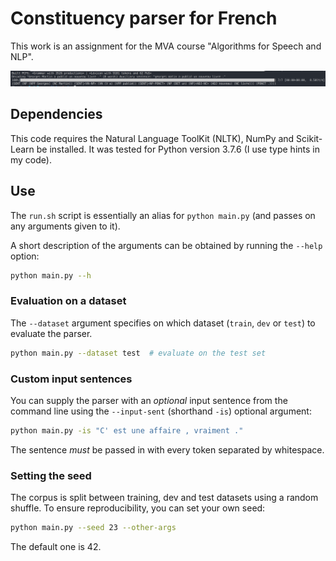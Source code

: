 # Constituency parser for French

This work is an assignment for the MVA course "Algorithms for Speech and NLP".

![example](example-run.png)

## Dependencies

This code requires the Natural Language ToolKit (NLTK), NumPy and Scikit-Learn be installed.
It was tested for Python version 3.7.6 (I use type hints in my code).

## Use


The `run.sh` script is essentially an alias for `python main.py` (and passes on any arguments given to it).

A short description of the arguments can be obtained by running the `--help` option:
```bash
python main.py --h
```

### Evaluation on a dataset

The `--dataset` argument specifies on which dataset (`train`, `dev` or `test`) to evaluate the parser.
```bash
python main.py --dataset test  # evaluate on the test set
```

### Custom input sentences

You can supply the parser with an *optional* input sentence from the command line using the `--input-sent` (shorthand `-is`) optional argument:
```bash
python main.py -is "C' est une affaire , vraiment ."
```
The sentence *must* be passed in with every token separated by whitespace.

### Setting the seed

The corpus is split between training, dev and test datasets using a random shuffle. To ensure reproducibility, you can set your own seed:
```bash
python main.py --seed 23 --other-args
```
The default one is 42.

